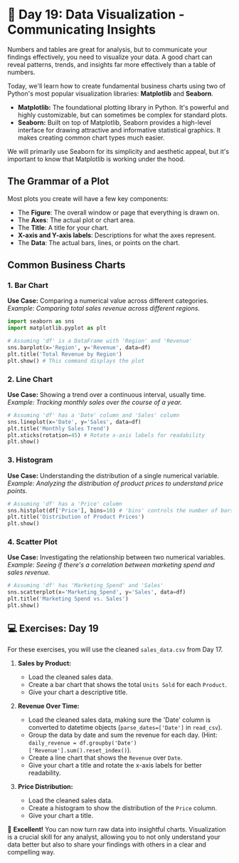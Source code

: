# 📘 Day 19: Data Visualization - Communicating Insights

Numbers and tables are great for analysis, but to communicate your findings effectively, you need to visualize your data. A good chart can reveal patterns, trends, and insights far more effectively than a table of numbers.

Today, we'll learn how to create fundamental business charts using two of Python's most popular visualization libraries: **Matplotlib** and **Seaborn**.

* **Matplotlib:** The foundational plotting library in Python. It's powerful and highly customizable, but can sometimes be complex for standard plots.
* **Seaborn:** Built on top of Matplotlib, Seaborn provides a high-level interface for drawing attractive and informative statistical graphics. It makes creating common chart types much easier.

We will primarily use Seaborn for its simplicity and aesthetic appeal, but it's important to know that Matplotlib is working under the hood.

## The Grammar of a Plot

Most plots you create will have a few key components:

* The **Figure**: The overall window or page that everything is drawn on.
* The **Axes**: The actual plot or chart area.
* The **Title**: A title for your chart.
* **X-axis and Y-axis labels**: Descriptions for what the axes represent.
* The **Data**: The actual bars, lines, or points on the chart.

## Common Business Charts

### 1. Bar Chart

**Use Case:** Comparing a numerical value across different categories.
*Example: Comparing total sales revenue across different regions.*

```python
import seaborn as sns
import matplotlib.pyplot as plt

# Assuming 'df' is a DataFrame with 'Region' and 'Revenue'
sns.barplot(x='Region', y='Revenue', data=df)
plt.title('Total Revenue by Region')
plt.show() # This command displays the plot
```

### 2. Line Chart

**Use Case:** Showing a trend over a continuous interval, usually time.
*Example: Tracking monthly sales over the course of a year.*

```python
# Assuming 'df' has a 'Date' column and 'Sales' column
sns.lineplot(x='Date', y='Sales', data=df)
plt.title('Monthly Sales Trend')
plt.xticks(rotation=45) # Rotate x-axis labels for readability
plt.show()
```

### 3. Histogram

**Use Case:** Understanding the distribution of a single numerical variable.
*Example: Analyzing the distribution of product prices to understand price points.*

```python
# Assuming 'df' has a 'Price' column
sns.histplot(df['Price'], bins=10) # 'bins' controls the number of bars
plt.title('Distribution of Product Prices')
plt.show()
```

### 4. Scatter Plot

**Use Case:** Investigating the relationship between two numerical variables.
*Example: Seeing if there's a correlation between marketing spend and sales revenue.*

```python
# Assuming 'df' has 'Marketing_Spend' and 'Sales'
sns.scatterplot(x='Marketing_Spend', y='Sales', data=df)
plt.title('Marketing Spend vs. Sales')
plt.show()
```

## 💻 Exercises: Day 19

For these exercises, you will use the cleaned `sales_data.csv` from Day 17.

1. **Sales by Product:**
    * Load the cleaned sales data.
    * Create a bar chart that shows the total `Units Sold` for each `Product`.
    * Give your chart a descriptive title.

2. **Revenue Over Time:**
    * Load the cleaned sales data, making sure the 'Date' column is converted to datetime objects (`parse_dates=['Date']` in `read_csv`).
    * Group the data by date and sum the revenue for each day. (Hint: `daily_revenue = df.groupby('Date')['Revenue'].sum().reset_index()`).
    * Create a line chart that shows the `Revenue` over `Date`.
    * Give your chart a title and rotate the x-axis labels for better readability.

3. **Price Distribution:**
    * Load the cleaned sales data.
    * Create a histogram to show the distribution of the `Price` column.
    * Give your chart a title.

🎉 **Excellent!** You can now turn raw data into insightful charts. Visualization is a crucial skill for any analyst, allowing you to not only understand your data better but also to share your findings with others in a clear and compelling way.
